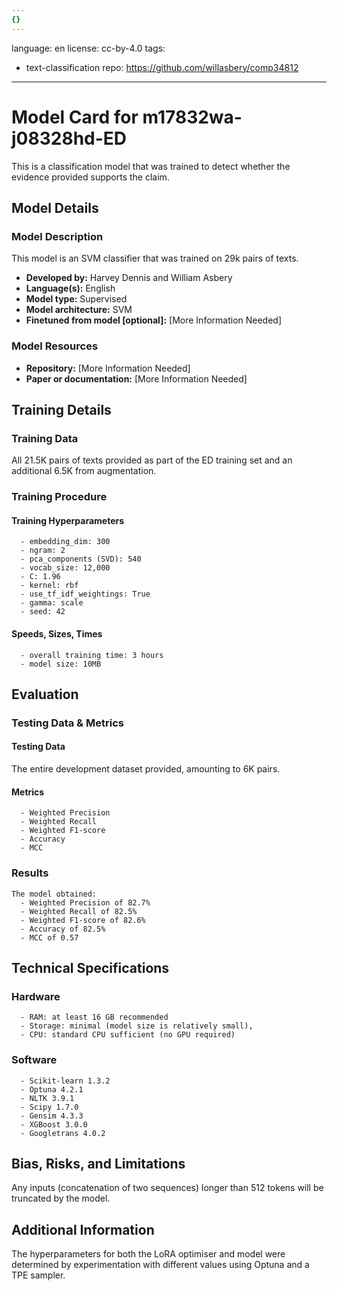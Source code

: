 ```yaml
---
{}
---
```

language: en
license: cc-by-4.0
tags:
- text-classification
repo: https://github.com/willasbery/comp34812

---

# Model Card for m17832wa-j08328hd-ED

<!-- Provide a quick summary of what the model is/does. -->

This is a classification model that was trained to
      detect whether the evidence provided supports the claim.


## Model Details

### Model Description

<!-- Provide a longer summary of what this model is. -->

This model is an SVM classifier that was trained on 29k pairs of texts.

- **Developed by:** Harvey Dennis and William Asbery
- **Language(s):** English
- **Model type:** Supervised
- **Model architecture:** SVM
- **Finetuned from model [optional]:** [More Information Needed]

### Model Resources

<!-- Provide links where applicable. -->

- **Repository:** [More Information Needed]
- **Paper or documentation:** [More Information Needed]

## Training Details

### Training Data

<!-- This is a short stub of information on the training data that was used, and documentation related to data pre-processing or additional filtering (if applicable). -->

All 21.5K pairs of texts provided as part of the ED training set and an additional 6.5K from augmentation.

### Training Procedure

<!-- This relates heavily to the Technical Specifications. Content here should link to that section when it is relevant to the training procedure. -->

#### Training Hyperparameters

<!-- This is a summary of the values of hyperparameters used in training the model. -->


      - embedding_dim: 300
      - ngram: 2
      - pca_components (SVD): 540
      - vocab_size: 12,000
      - C: 1.96
      - kernel: rbf
      - use_tf_idf_weightings: True
      - gamma: scale
      - seed: 42

#### Speeds, Sizes, Times

<!-- This section provides information about how roughly how long it takes to train the model and the size of the resulting model. -->


      - overall training time: 3 hours
      - model size: 10MB

## Evaluation

<!-- This section describes the evaluation protocols and provides the results. -->

### Testing Data & Metrics

#### Testing Data

<!-- This should describe any evaluation data used (e.g., the development/validation set provided). -->

The entire development dataset provided, amounting to 6K pairs.

#### Metrics

<!-- These are the evaluation metrics being used. -->


      - Weighted Precision
      - Weighted Recall
      - Weighted F1-score
      - Accuracy
      - MCC

### Results


    The model obtained:
      - Weighted Precision of 82.7%
      - Weighted Recall of 82.5%
      - Weighted F1-score of 82.6%
      - Accuracy of 82.5%
      - MCC of 0.57
    

## Technical Specifications

### Hardware


      - RAM: at least 16 GB recommended
      - Storage: minimal (model size is relatively small),
      - CPU: standard CPU sufficient (no GPU required)

### Software


      - Scikit-learn 1.3.2
      - Optuna 4.2.1
      - NLTK 3.9.1
      - Scipy 1.7.0
      - Gensim 4.3.3
      - XGBoost 3.0.0
      - Googletrans 4.0.2
    

## Bias, Risks, and Limitations

<!-- This section is meant to convey both technical and sociotechnical limitations. -->

Any inputs (concatenation of two sequences) longer than
      512 tokens will be truncated by the model.

## Additional Information

<!-- Any other information that would be useful for other people to know. -->

The hyperparameters for both the LoRA optimiser and model were determined by experimentation
      with different values using Optuna and a TPE sampler.
